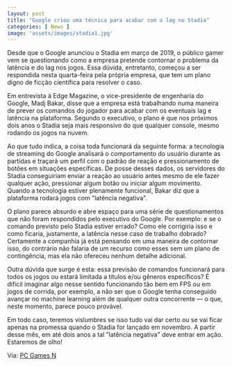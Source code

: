 ```yaml
---
layout: post
title: "Google criou uma técnica para acabar com o lag no Stadia"
categories: [ News ]
image: 'assets/images/stadia1.jpg'
---
```


Desde que o Google anunciou o Stadia em março de 2019, o público gamer vem se questionando como a empresa pretende contornar o problema da latência e do lag nos jogos. Essa dúvida, entretanto, começou a ser respondida nesta quarta-feira pela própria empresa, que tem um plano digno de ficção científica para resolver o caso.

Em entrevista à Edge Magazine, o vice-presidente de engenharia do Google, Madj Bakar, disse que a empresa está trabalhando numa maneira de prever os comandos do jogador para acabar com os eventuais lag e latência na plataforma. Segundo o executivo, o plano é que nos próximos dois anos o Stadia seja mais responsivo do que qualquer console, mesmo rodando os jogos na nuvem.

Ao que tudo indica, a coisa toda funcionará da seguinte forma: a tecnologia de streaming do Google analisará o comportamento do usuário durante as partidas e traçará um perfil com o padrão de reação e pressionamento de botões em situações específicas. De posse desses dados, os servidores do Stadia conseguiriam enviar a reação ao usuário antes mesmo de ele fazer qualquer ação, pressionar algum botão ou iniciar algum movimento. Quando a tecnologia estiver plenamente funcional, Bakar diz que a plataforma rodará jogos com "latência negativa".

O plano parece absurdo e abre espaço para uma série de questionamentos que não foram respondidos pelo executivo do Google. Por exemplo: e se o comando previsto pelo Stadia estiver errado? Como ele corrigiria isso e como ficaria, justamente, a latência nesse caso de trabalho dobrado? Certamente a companhia já está pensando em uma maneira de contornar isso, do contrário não falaria de um recurso como esses sem um plano de contingência, mas ela não ofereceu nenhum detalhe adicional.

<script async src="https://pagead2.googlesyndication.com/pagead/js/adsbygoogle.js"></script>
<!-- Informat -->
<ins class="adsbygoogle"
     style="display:block"
     data-ad-client="ca-pub-2838251107855362"
     data-ad-slot="2327980059"
     data-ad-format="auto"
     data-full-width-responsive="true"></ins>
<script>
(adsbygoogle = window.adsbygoogle || []).push({});
</script>    

Outra dúvida que surge é esta: essa previsão de comandos funcionará para todos os jogos ou estará limitada a títulos e/ou gêneros específicos? É difícil imaginar algo nesse sentido funcionando tão bem em FPS ou em jogos de corrida, por exemplo, a não ser que o Google tenha conseguido avançar no machine learning além de qualquer outra concorrente — o que, neste momento, parece pouco provável.

Em todo caso, teremos vislumbres se isso tudo vai dar certo ou se vai ficar apenas na promessa quando o Stadia for lançado em novembro. A partir desse mês, em até dois anos a tal "latência negativa" deve entrar em ação. Estaremos de olho!

Via: [PC Games N](https://www.pcgamesn.com/stadia/negative-latency-prediction)
<div id="46254-28"><script src="//ads.themoneytizer.com/s/gen.js?type=28"></script><script src="//ads.themoneytizer.com/s/requestform.js?siteId=46254&formatId=28"></script></div>
